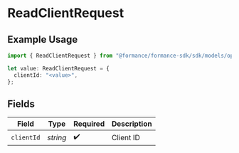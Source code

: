 # ReadClientRequest

## Example Usage

```typescript
import { ReadClientRequest } from "@formance/formance-sdk/sdk/models/operations";

let value: ReadClientRequest = {
  clientId: "<value>",
};
```

## Fields

| Field              | Type               | Required           | Description        |
| ------------------ | ------------------ | ------------------ | ------------------ |
| `clientId`         | *string*           | :heavy_check_mark: | Client ID          |